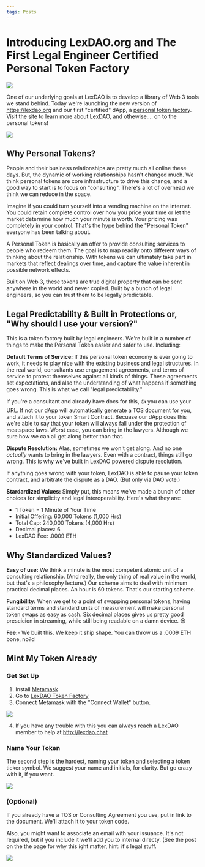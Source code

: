 ```yaml
---
tags: Posts
---
```


# Introducing LexDAO.org and The First Legal Engineer Certified Personal Token Factory

![](https://i.imgur.com/oHjFnpI.png)

One of our underlying goals at LexDAO is to develop a library of Web 3 tools we stand behind. Today we're launching the new version of https://lexdao.org and our first "certified" dApp, a [personal token factory](https://lexdao.org/#/personal-token). Visit the site to learn more about LexDAO, and othewise.... on to the personal tokens!

![](https://i.imgur.com/ViNTezq.png)


## Why Personal Tokens?

People and their business relationships are pretty much all online these days. But, the dynamic of working relationships hasn't changed much. We think personal tokens are core infrastructure to drive this change, and a good way to start is to focus on "consulting". There's a lot of overhead we think we can reduce in the space.

Imagine if you could turn yourself into a vending machine on the internet. You could retain complete control over how you price your time or let the market determine how much your minute is worth. Your pricing was completely in your control. That's the hype behind the "Personal Token" everyone has been talking about.

A Personal Token is basically an offer to provide consulting services to people who redeem them. The goal is to map readily onto different ways of thinking about the relationship. With tokens we can ultimately take part in markets that reflect dealings over time, and capture the value inherent in possible network effects.

Built on Web 3, these tokens are true digital property that can be sent anywhere in the world and never copied. Built by a bunch of legal engineers, so you can trust them to be legally predictable.

## Legal Predictability & Built in Protections or, "Why should I use your version?"

This is a token factory built by legal engineers. We're built in a number of things to make the Personal Token easier and safer to use. Including:

**Default Terms of Service:**
If this personal token economy is ever going to work, it needs to play nice with the existing business and legal structures. In the real world, consultants use engagement agreements, and terms of service to protect themselves against all kinds of things. These agreements set expectations, and also the understanding of what happens if something goes wrong. This is what we call "legal predictability."

If you're a consultant and already have docs for this, 👍 you can use your URL. If not our dApp will automatically generate a TOS document for you, and attach it to your token Smart Contract. Becuase our dApp does this we're able to say that your token will always fall under the protection of meatspace laws. Worst case, you can bring in the lawyers. Although we sure how we can all get along better than that.

**Dispute Resolution:**
Alas, sometimes we won't get along. And no one *actually* wants to bring in the lawyers. Even with a contract, things still go wrong. This is why we've built in LexDAO powered dispute resolution. 

If anything goes wrong with your token, LexDAO is able to pause your token contract, and arbitrate the dispute as a DAO. (But only via DAO vote.)

**Stardardized Values:**
Simply put, this means we've made a bunch of other choices for simplicity and legal interoperability. Here's what they are:
* 1 Token = 1 Minute of Your Time 
* Initial Offering: 60,000 Tokens (1,000 Hrs)
* Total Cap: 240,000 Tokens (4,000 Hrs)
* Decimal places: 6
* LexDAO Fee: .0009 ETH

## Why Standardized Values?
**Easy of use:**
We think a minute is the most competent atomic unit of a consulting relationship. (And really, the only thing of real value in the world, but that's a philosophy lecture.) Our scheme aims to deal with minimum practical decimal places. An hour is 60 tokens. That's our starting scheme.

**Fungibility:** 
When we get to a point of swapping personal tokens, having standard terms and standard units of measurement will make personal token swaps as easy as cash. Six decimal places gives us pretty good prescicion in streaming, while still being readable on a damn device. 😎

**Fee:**- 
We built this. We keep it ship shape. You can throw us a .0009 ETH bone, no?d

## Mint My Token Already

### Get Set Up

1. Install [Metamask](https://metamask.io/download.html)
2. Go to [LexDAO Token Factory](https://lexdao.org/#/personal-token)
3. Connect Metamask with the "Connect Wallet" button.

![](https://i.imgur.com/L99k4RC.png)


4. If you have any trouble with this you can always reach a LexDAO member to help at http://lexdao.chat
 
### Name Your Token

The second step is the hardest, naming your token and selecting a token ticker symbol. We suggest your name and initials, for clarity. But go crazy with it, if you want.

![](https://i.imgur.com/KpgjvUg.png)


### (Optional)

If you already have a TOS or Consulting Agreement you use, put in link to the document. We'll attach it to your token code.

Also, you might want to associate an email with your issuance. It's not required, but if you include it we'll add you to internal directy. (See the post on the the page for why this ight matter, hint: it's legal stuff.

![](https://i.imgur.com/ULBFSn4.png)



